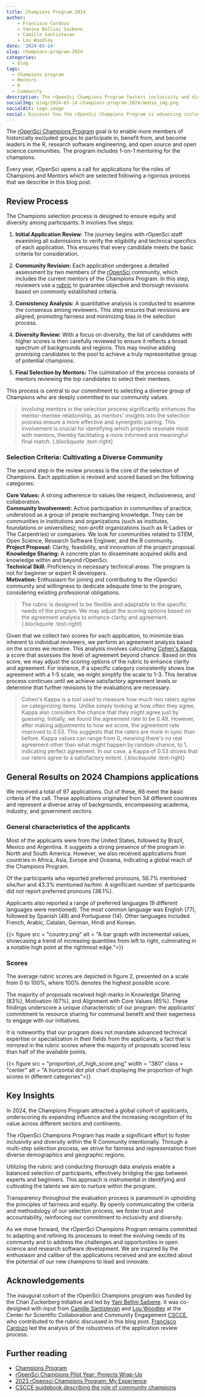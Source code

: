 ```yaml
---
title: Champions Program 2024
author: 
    - Francisco Cardozo
    - Yanina Bellini Saibene
    - Camille Santistevan
    - Lou Woodley
date: '2024-03-14'
slug: champions-program-2024
categories:
  - blog
tags:
  - Champions program
  - Mentors
  - R
  - Community
description: The rOpenSci Champions Program fosters inclusivity and diversity in R and open science, emphasizing community engagement and project innovation through a detailed selection process.
socialImg: blog/2024-03-14-champions-program-2024/media_img.png
socialAlt: logo image
social: Discover how the rOpenSci Champions Program is advancing inclusivity and diversity in R and open science by @focardozom09
---
```



The [rOpenSci Champions Program](/champions/) goal is to enable more members of historically excluded groups to participate in, benefit from, and become leaders in the R, research software engineering, and open source and open science communities. The program includes 1-on-1 mentoring for the champions. 

Every year, rOpenSci opens a call for applications for the roles of Champions and Mentors which are selected following a rigorous process that we describe in this blog post. 

## Review Process

The Champions selection process is designed to ensure equity and diversity among participants. It involves five steps:

1. **Initial Application Review**: The journey begins with rOpenSci staff examining all submissions to verify the eligibility and technical specifics of each application. This ensures that every candidate meets the basic criteria for consideration.

2. **Community Revision:** Each application undergoes a detailed assessment by *two* members of the [rOpenSci](https://ropensci.org/) community, which includes the current mentors of the Champions Program. In this step, reviewers use a [rubric](https://docs.google.com/spreadsheets/d/1ZySOzrMSYq6OlMgWpYOBZedO9FVkOsPe_e-lqcUYQyQ/edit#gid=914293396) to guarantee objective and thorough revisions based on commonly established criteria.

3. **Consistency Analysis:** A quantitative analysis is conducted to examine the consensus among reviewers. This step ensures that revisions are aligned, promoting fairness and minimizing bias in the selection process.

4. **Diversity Review:** With a focus on diversity, the list of candidates with higher scores is then carefully reviewed to ensure it reflects a broad spectrum of backgrounds and regions. This may involve adding promising candidates to the pool to achieve a truly representative group of potential champions.

5. **Final Selection by Mentors:** The culmination of the process consists of mentors reviewing the top candidates to select their mentees.

This process is central to our commitment to selecting a diverse group of Champions who are deeply committed to our community values.

> Involving mentors in the selection process significantly enhances the mentor-mentee relationship, as mentors' insights into the selection process ensure a more effective and synergistic pairing. This involvement is crucial for identifying which projects resonate most with mentors, thereby facilitating a more informed and meaningful final match.
{.blockquote .text-right}

### Selection Criteria: Cultivating a Diverse Community

The second step in the review process is the core of the selection of Champions. Each application is revised and scored based on the following categories:

**Core Values:** A strong adherence to values like respect, inclusiveness, and collaboration.  
**Community Involvement:** Active participation in communities of practice, understood as a group of people exchanging knowledge. They can be communities in institutions and organizations (such as institutes, foundations or universities); non-profit organizations (such as R-Ladies or The Carpentries) or companies. We look for communities related to STEM, Open Science, Research Software Engineer, and the R community.  
**Project Proposal:** Clarity, feasibility, and innovation of the project proposal.  
**Knowledge Sharing:** A concrete plan to disseminate acquired skills and knowledge within and beyond rOpenSci.  
**Technical Skill:** Proficiency in necessary technical areas. The program is not for beginner or expert R developers.   
**Motivation:** Enthusiasm for joining and contributing to the rOpenSci community and willingness to dedicate adequate time to the program, considering existing professional obligations.

> The rubric is designed to be flexible and adaptable to the specific needs of the program. We may adjust the scoring options based on the agreement analysis to enhance clarity and agreement.
{.blockquote .text-right}

Given that we collect two scores for each application, to minimize bias inherent to individual reviewers, we perform an agreement analysis based on the scores we receive. This analysis involves calculating [Cohen's Kappa](https://en.wikipedia.org/wiki/Cohen%27s_kappa), a score that assesses the level of agreement beyond chance. Based on this score, we may adjust the scoring options of the rubric to enhance clarity and agreement. For instance, if a specific category consistently shows low agreement with a 1-5 scale, we might simplify the scale to 1-3. This iterative process continues until we achieve satisfactory agreement levels or determine that further revisions to the evaluations are necessary.

> Cohen's Kappa is a tool used to measure how much two raters agree on categorizing items. Unlike simply looking at how often they agree, Kappa also considers the chance that they might agree just by guessing. Initially, we found the agreement rate to be 0.48. However, after making adjustments to how we score, the agreement rate improved to 0.53. This suggests that the raters are more in sync than before. Kappa values can range from 0, meaning there's no real agreement other than what might happen by random chance, to 1, indicating perfect agreement. In our case, a Kappa of 0.53 shows that our raters agree to a satisfactory extent.
{.blockquote .text-right}


## General Results on 2024 Champions applications

We received a total of 97 applications.  Out of these, 66 meet the basic criteria of the call. These applications originated from 34 different countries and represent a diverse array of backgrounds, encompassing academia, industry, and government sectors.

### General characteristics of the applicants

Most of the applicants were from the United States, followed by Brazil, Mexico and Argentina. It suggests a strong presence of the program in North and South America. However, we also received applications from countries in Africa, Asia, Europe and Oceania, indicating a global reach of the Champions Program.

Of the participants who reported preferred pronouns, 56.7% mentioned _she/her_ and 43.3% mentioned _he/him_. A significant number of participants did not report preferred pronouns (38.1%).

Applicants also reported a range of preferred languages (9 different languages were mentioned). The most common language was English (77), followed by Spanish (48) and Portuguese (14). Other languages included French, Arabic, Catalan, German, Hindi and Korean.


{{< figure src = "country.png" alt = "A bar graph with incremental values, showcasing a trend of increasing quantities from left to right, culminating in a notable high point at the rightmost edge.">}} 

### Scores

The average rubric scores are depicted in figure 2, presented on a scale from 0 to 100%, where 100% denotes the highest possible score.

The majority of proposals received high marks in Knowledge Sharing (83%), Motivation (67%), and Alignment with Core Values (65%). These findings underscore a unique characteristic of our program: the applicants' commitment to resource sharing for communal benefit and their eagerness to engage with our initiatives. 

It is noteworthy that our program does not mandate advanced technical expertise or specialization in their fields from the applicants, a fact that is mirrored in the rubric scores where the majority of proposals scored less than half of the available points.

{{< figure src = "proportion_of_high_score.png" width = "380" class = "center" alt = "A horizontal dot plot chart displaying the proportion of high scores in different categories">}} 


## Key Insights

In 2024, the Champions Program attracted a global cohort of applicants, underscoring its expanding influence and the increasing recognition of its value across different sectors and continents.

The rOpenSci Champions Program has made a significant effort to foster inclusivity and diversity within the R Community intentionally. Through a multi-step selection process, we strive for fairness and representation from diverse demographics and geographic regions.

Utilizing the rubric and conducting thorough data analysis enable a balanced selection of participants, effectively bridging the gap between experts and beginners. This approach is instrumental in identifying and cultivating the talents we aim to nurture within the program.

Transparency throughout the evaluation process is paramount in upholding the principles of fairness and equity. By openly communicating the criteria and methodology of our selection process, we foster trust and accountability, reinforcing our commitment to inclusivity and diversity.

As we move forward, the rOpenSci Champions Program remains committed to adapting and refining its processes to meet the evolving needs of its community and to address the challenges and opportunities in open science and research software development. We are inspired by the enthusiasm and caliber of the applications received and are excited about the potential of our new champions to lead and innovate.



## Acknowledgements

The inaugural cohort of the  rOpenSci Champions program was funded by the Chan Zuckerberg Initiative and led by [Yani Bellini Saibene](/author/yanina-bellini-saibene/). It was co-designed with input from [Camille Santistevan](/author/camille-santistevan/) and [Lou Woodley](/author/lou-woodley/) at the Center for Scientific Collaboration and Community Engagement [CSCCE](https://www.cscce.org/), who contributed to the rubric discussed in this blog post. [Francisco Cardozo](/author/francisco-cardozo/) led the analysis of the robustness of the application review process.

## Further reading

* [Champions Program](https://ropensci.org/champions/)
* [rOpenSci Champions Pilot Year: Projects Wrap-Up](https://ropensci.org/blog/2024/03/20/champions-program-projects-cohort1/)
* [2023 rOpensci Champions Program: My Experience](
https://ropensci.org/blog/2023/12/19/champions-program-2023-experience/)
* [CSCCE guidebook describing the role of community champions](https://zenodo.org/records/5275270)

